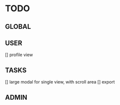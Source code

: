 # TODO

## GLOBAL

## USER

[] profile view

## TASKS

[] large modal for single view, with scroll area
[] export

## ADMIN
